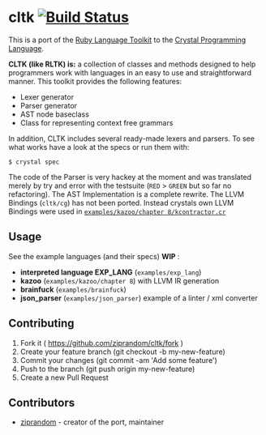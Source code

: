 # cltk [![Build Status](https://api.travis-ci.org/ziprandom/cltk.svg)](https://travis-ci.org/ziprandom/cltk)

This is a port of the [Ruby Language Toolkit](https://github.com/chriswailes/RLTK) to the [Crystal Programming Language](http://crystal-lang.org/).

**CLTK (like RLTK) is:** a collection of classes and methods designed to help programmers work with languages in an easy to use and straightforward manner.  This toolkit provides the following features:

* Lexer generator
* Parser generator
* AST node baseclass
* Class for representing context free grammars

In addition, CLTK includes several ready-made lexers and parsers. To see what works have a look at the specs or run them with:

```crystal
$ crystal spec
```

The code of the Parser is very hackey at the moment and was translated merely by try and error with the testsuite (`RED` > `GREEN` but so far no refactoring). The AST Implementation is a complete rewrite. The LLVM Bindings (`cltk/cg`) has not been ported. Instead crystals own LLVM Bindings were used in [`examples/kazoo/chapter 8/kcontractor.cr`](https://github.com/ziprandom/cltk/blob/master/examples/kazoo/chapter_8/kcontractor.cr)

## Usage

See the example languages (and their specs) **WIP** :
* **interpreted language EXP_LANG** (`examples/exp_lang`)
* **kazoo**  (`examples/kazoo/chapter 8`) with LLVM IR generation
* **brainfuck** (`examples/brainfuck`)
* **json_parser** (`examples/json_parser`) example of a linter / xml converter

## Contributing

1. Fork it ( https://github.com/ziprandom/cltk/fork )
2. Create your feature branch (git checkout -b my-new-feature)
3. Commit your changes (git commit -am 'Add some feature')
4. Push to the branch (git push origin my-new-feature)
5. Create a new Pull Request

## Contributors

- [ziprandom](https://github.com/ziprandom)  - creator of the port, maintainer
